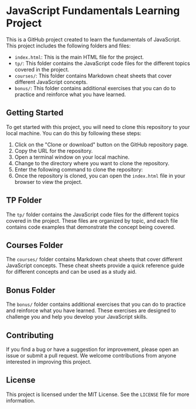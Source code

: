 # JavaScript Fundamentals Learning Project

This is a GitHub project created to learn the fundamentals of JavaScript. This project includes the following folders and files:

- `index.html`: This is the main HTML file for the project.
- `tp/`: This folder contains the JavaScript code files for the different topics covered in the project.
- `courses/`: This folder contains Markdown cheat sheets that cover different JavaScript concepts.
- `bonus/`: This folder contains additional exercises that you can do to practice and reinforce what you have learned.

## Getting Started

To get started with this project, you will need to clone this repository to your local machine. You can do this by following these steps:

1. Click on the "Clone or download" button on the GitHub repository page.
2. Copy the URL for the repository.
3. Open a terminal window on your local machine.
4. Change to the directory where you want to clone the repository.
5. Enter the following command to clone the repository:
6. Once the repository is cloned, you can open the `index.html` file in your browser to view the project.

## TP Folder

The `tp/` folder contains the JavaScript code files for the different topics covered in the project. These files are organized by topic, and each file contains code examples that demonstrate the concept being covered.

## Courses Folder

The `courses/` folder contains Markdown cheat sheets that cover different JavaScript concepts. These cheat sheets provide a quick reference guide for different concepts and can be used as a study aid.

## Bonus Folder

The `bonus/` folder contains additional exercises that you can do to practice and reinforce what you have learned. These exercises are designed to challenge you and help you develop your JavaScript skills.

## Contributing

If you find a bug or have a suggestion for improvement, please open an issue or submit a pull request. We welcome contributions from anyone interested in improving this project.

## License

This project is licensed under the MIT License. See the `LICENSE` file for more information.
